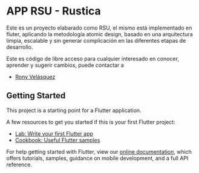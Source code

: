 # APP RSU - Rustica

Este es un proyecto elabarado como RSU, el mismo está implementado en fluter, aplicando la metodología atomic design, basado en una arquitectura limpia, escalable y sin generar complicación en las diferentes etapas de desarrollo.

Este es código de libre acceso para cualquier interesado en conocer, aprender y sugerir cambios, puede contactar a 
- [Rony Velásquez](https://www.ronyvelasquez.com)
## Getting Started

This project is a starting point for a Flutter application.

A few resources to get you started if this is your first Flutter project:

- [Lab: Write your first Flutter app](https://flutter.dev/docs/get-started/codelab)
- [Cookbook: Useful Flutter samples](https://flutter.dev/docs/cookbook)

For help getting started with Flutter, view our
[online documentation](https://flutter.dev/docs), which offers tutorials,
samples, guidance on mobile development, and a full API reference.
